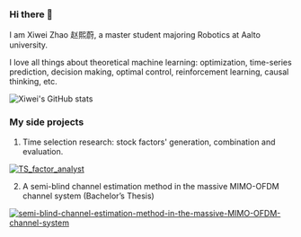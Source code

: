 ### Hi there 👋

I am Xiwei Zhao 赵熙蔚, a master student majoring Robotics at Aalto university.

I love all things about theoretical machine learning: optimization, time-series prediction, decision making, optimal control, reinforcement learning, causal thinking, etc.

![Xiwei's GitHub stats](https://github-readme-stats.vercel.app/api?username=xiweizhao118&show_icons=true&theme=tokyonight)

### My side projects

1. Time selection research: stock factors' generation, combination and evaluation.

[![TS_factor_analyst](https://github-readme-stats.vercel.app/api/pin?username=xiweizhao118&repo=TS_factor_analyst&theme=radical)](https://github.com/xiweizhao118/TS_factor_analyst)

2. A semi-blind channel estimation method in the massive MIMO-OFDM channel system (Bachelor’s Thesis)

[![semi-blind-channel-estimation-method-in-the-massive-MIMO-OFDM-channel-system](https://github-readme-stats.vercel.app/api/pin?username=xiweizhao118&repo=semi-blind-channel-estimation-method-in-the-massive-MIMO-OFDM-channel-system-Bachelor-s-Thesis-&theme=radical)](https://github.com/xiweizhao118/semi-blind-channel-estimation-method-in-the-massive-MIMO-OFDM-channel-system-Bachelor-s-Thesis-)
